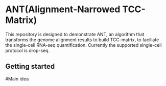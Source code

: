 ANT(Alignment-Narrowed TCC-Matrix)
=======
This repository is designed to demonstrate ANT, an algorithm that transforms the genome alignment results to build TCC-matrix, to faciliate the single-cell RNA-seq quantification. Currently the supported single-cell protocol is drop-seq.


Getting started
----------
#Main idea
